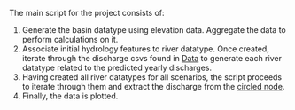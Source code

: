 The main script for the project consists of:
1. Generate the basin datatype using elevation data. Aggregate the data to perform calculations on it.
2. Associate initial hydrology features to river datatype. Once created, iterate through the discharge csvs found in
   [Data](https://github.com/tessella/River-Tweed-Analysis-in-R/tree/71faca8ba656599e6d22631e4447d86db896953d/Data)
   to generate each river datatype related to the predicted yearly discharges.
4. Having created all river datatypes for all scenarios, the script proceeds to iterate through them and extract the
   discharge from the [circled node](https://github.com/tessella/River-Tweed-Analysis-in-R/blob/71faca8ba656599e6d22631e4447d86db896953d/Plots/tweed_agg.png).
5. Finally, the data is plotted.
   
